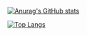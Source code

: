 [![Anurag's GitHub stats](https://github-readme-stats.vercel.app/api?username=diasm3&show_icons=true&theme=radical)](https://github.com/anuraghazra/github-readme-stats)

[![Top Langs](https://github-readme-stats.vercel.app/api/top-langs/?username=diasm3)](https://github.com/anuraghazra/github-readme-stats)
